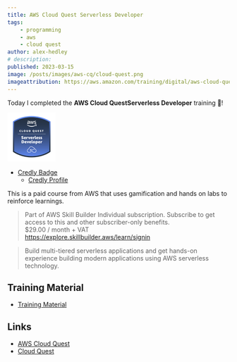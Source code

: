 ```yaml
---
title: AWS Cloud Quest Serverless Developer
tags:
    - programming
    - aws
    - cloud quest
author: alex-hedley
# description: 
published: 2023-03-15
image: /posts/images/aws-cq/cloud-quest.png
imageattribution: https://aws.amazon.com/training/digital/aws-cloud-quest/
---
```


<!-- # AWS Cloud Quest Serverless Developer -->

Today I completed the **AWS Cloud QuestServerless Developer** training 🎉!

![AWS Cloud Quest Serverless Developer Badge](images/aws-cq/aws-cloud-quest-serverless-developer.png "AWS Cloud Quest Serverless Developer Badge")

- [Credly Badge](https://www.credly.com/badges/5dc86ddb-b5b4-448f-a57b-c49f13857810/public_url)
  - [Credly Profile](https://www.credly.com/users/alexhedley/badges)

This is a paid course from AWS that uses gamification and hands on labs to reinforce learnings.

> Part of AWS Skill Builder Individual subscription. Subscribe to get access to this and other subscriber-only benefits.  
> $29.00 / month + VAT  
> https://explore.skillbuilder.aws/learn/signin  

> Build multi-tiered serverless applications and get hands-on experience building modern applications using AWS serverless technology.

## Training Material

- [Training Material](https://aws.amazon.com/training/learn-about/cloud-practitioner/)

## Links

- [AWS Cloud Quest](https://aws.amazon.com/training/digital/aws-cloud-quest/)
- [Cloud Quest](https://explore.skillbuilder.aws/learn/course/external/view/elearning/7636/cloud-quest)
